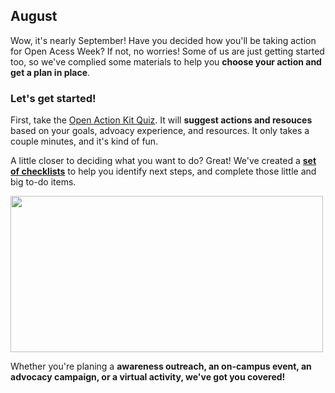 ## August
Wow, it's nearly September!  Have you decided how you'll be taking action for Open Acess Week?  If not, no worries!  Some of us are just getting started too, so we've complied some materials to help you **choose your action and get a plan in place**.
### Let's get started!
First, take the [Open Action Kit Quiz](https://sparcopen.github.io/Open-Action-Kit/quiz).  It will **suggest actions and resouces** based on your goals, advoacy experience, and resources.  It only takes a couple minutes, and it's kind of fun.

A little closer to deciding what you want to do?  Great!  We've created a **[set of checklists](https://drive.google.com/drive/folders/0B3LrgRFGBovxeUtSbWtrSkxjeGM)** to help you identify next steps, and complete those little and big to-do items.  

<img src="https://github.com/sparcopen/Open-Action-Kit/blob/master/monthly_deliverables/august/Awareness%20Activity%20Checklist%20(1).png" width="500" height="250">

Whether you're planing a **awareness outreach, an on-campus event, an advocacy campaign, or a virtual activity, we've got you covered!**







